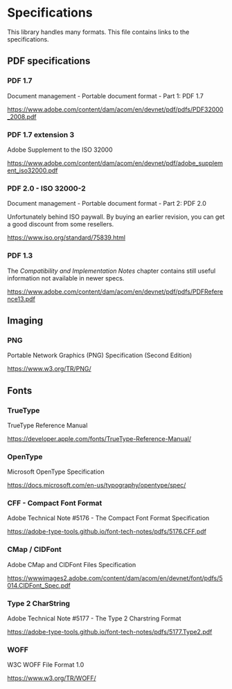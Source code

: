# Specifications

This library handles many formats. This file contains links to the specifications.

## PDF specifications

### PDF 1.7
Document management - Portable document format - Part 1: PDF 1.7

https://www.adobe.com/content/dam/acom/en/devnet/pdf/pdfs/PDF32000_2008.pdf

### PDF 1.7 extension 3
Adobe Supplement to the ISO 32000

https://www.adobe.com/content/dam/acom/en/devnet/pdf/adobe_supplement_iso32000.pdf

### PDF 2.0 - ISO 32000-2
Document management - Portable document format - Part 2: PDF 2.0

Unfortunately behind ISO paywall. By buying an earlier revision, you can get a good discount from some resellers.

https://www.iso.org/standard/75839.html

### PDF 1.3
The *Compatibility and Implementation Notes* chapter contains still useful information not available in newer specs.

https://www.adobe.com/content/dam/acom/en/devnet/pdf/pdfs/PDFReference13.pdf


## Imaging

### PNG
Portable Network Graphics (PNG) Specification (Second Edition)

https://www.w3.org/TR/PNG/


## Fonts

### TrueType
TrueType Reference Manual

https://developer.apple.com/fonts/TrueType-Reference-Manual/

### OpenType
Microsoft OpenType Specification

https://docs.microsoft.com/en-us/typography/opentype/spec/

### CFF - Compact Font Format
Adobe Technical Note #5176 - The Compact Font Format Specification

https://adobe-type-tools.github.io/font-tech-notes/pdfs/5176.CFF.pdf

### CMap / CIDFont
Adobe CMap and CIDFont Files Specification

https://wwwimages2.adobe.com/content/dam/acom/en/devnet/font/pdfs/5014.CIDFont_Spec.pdf

### Type 2 CharString
Adobe Technical Note #5177 - The Type 2 Charstring Format

https://adobe-type-tools.github.io/font-tech-notes/pdfs/5177.Type2.pdf

### WOFF
W3C WOFF File Format 1.0

https://www.w3.org/TR/WOFF/
